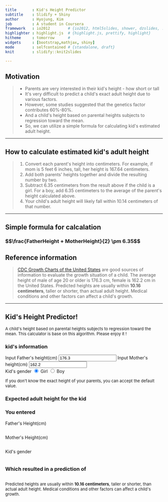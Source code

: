 ```yaml
---
title       : Kid's Height Predictor 
subtitle    : Slidify + Shiny 
author      : Hyojung, Kim
job         : A student in Coursera 
framework   : io2012        # {io2012, html5slides, shower, dzslides, ...}
highlighter : highlight.js  # {highlight.js, prettify, highlight}
hitheme     : tomorrow      # 
widgets     : [bootstrap,mathjax, shiny] 
mode        : selfcontained # {standalone, draft}
knit        : slidify::knit2slides

--- 
```

## Motivation 

> * Parents are very interested in their kid's height - how short or tall 
> * It's very difficult to predict a child's exact adult height due to various factors. 
> * However, some studies suggested that the genetics factor contributes 60%-80%. 
> * And a child's height based on parental heights subjects to regression toward the mean. 
> * So, we can utilize a simple formula for calculating kid's estimated adult height.

---
## How to calculate estimated kid's adult height 

> 1. Convert each parent's height into centimeters. For example, if mom is 5 feet 6 inches, tall, her height is 167.64 centimeters.
> 2. Add both parents' heights together and divide the resulting number by two. 
> 3. Subtract 6.35 centimeters from the result above if the child is a girl. For a boy, add 6.35 centimeters to the average of the parent's height calculated above.
> 4. Your child's adult height will likely fall within 10.14 centimeters of that number.

--- 
## Simple formula for calcalation

<H3> $$\frac{FatherHeight + MotherHeight}{2} \pm 6.35$$ </H3>

## Reference information
> [CDC Growth Charts of the United States](http://www.cdc.gov/GrowthCharts/) are good sources of information to evaluate the growth situation of a child.
> The average height of male of age 20 or older is 176.3 cm, female is 162.2 cm in the United States.
> Predicted heights are usually within <strong>10.16 centimeters</strong>, taller or shorter, than actual adult height. Medical conditions and other factors can affect a child's growth.

--- 
## Kid's Height Predictor!

<div class="row-fluid">
  <div class="span4">
    <form class="well">
      <p><font size='2'>A child's height based on parental heights subjects to regression toward the mean. This calculator is base on this algorithm. Please enjoy it !</font></p>
      <h3>kid's information</h3>
      <label for="fhinput">Input Father's height(cm)</label>
      <input id="fhinput" type="number" value="176.3"/>
      <label for="mhinput">Input Mother's height(cm)</label>
      <input id="mhinput" type="number" value="162.2"/>
      <div id="gender" class="control-group shiny-input-radiogroup">
        <label class="control-label" for="gender">Kid's gender</label>
        <label class="radio">
          <input type="radio" name="gender" id="gender1" value="-1" checked="checked"/>
          <span>Girl</span>
        </label>
        <label class="radio">
          <input type="radio" name="gender" id="gender2" value="1"/>
          <span>Boy</span>
        </label>
      </div>
      <p><font size='2'>If you don't know the exact height of your parents, you can accept the default value.</font></p>
    </form>
  </div>
  <div class="span8">
    <h3>Expected adult height for the kid</h3>
    <h3>You entered</h3>
    Father's Height(cm)
    <pre id="fhoutput" class="shiny-text-output"></pre>
    Mother's Height(cm)
    <pre id="mhoutput" class="shiny-text-output"></pre>
    Kid's gender
    <pre id="genderout" class="shiny-text-output"></pre>
    <h3>Which resulted in a prediction of</h3>
    <pre id="prediction" class="shiny-text-output"></pre>
    <p><font size='2'>Predicted heights are usually within <strong>10.16 centimeters</strong>, taller or shorter, than actual adult height. Medical conditions and other factors can affect a child's growth.</font></p>
  </div>
</div>


